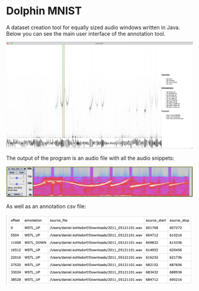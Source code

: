 # Dolphin MNIST
A dataset creation tool for equally sized audio windows written in Java.
Below you can see the main user interface of the annotation tool.

<img src="images/dolphin_mnist.png"/>

The output of the program is an audio file with all the audio snippets:

<img src="images/spec_export.png"/>

As well as an annotation csv file:

<img src="images/csv_export.png"/>

